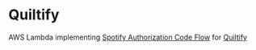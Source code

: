 # Quiltify

AWS Lambda implementing [Spotify Authorization Code Flow](https://developer.spotify.com/documentation/web-api/tutorials/code-flow) for [Quiltify](https://main.d3ftg3vbkuts3x.amplifyapp.com/)
